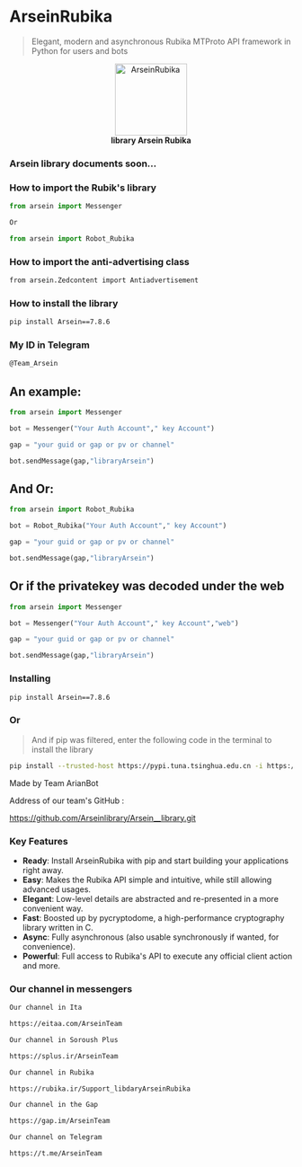 # ArseinRubika

> Elegant, modern and asynchronous Rubika MTProto API framework in Python for users and bots

<p align="center">
    <img src="https://s6.uupload.ir/files/img_20240111_123815_369_5ni9.jpg" alt="ArseinRubika" width="128">
    <br>
    <b>library Arsein Rubika</b>
    <br>
</p>

###  Arsein library documents soon...


### How to import the Rubik's library

``` python
from arsein import Messenger

Or

from arsein import Robot_Rubika
```

### How to import the anti-advertising class

``` bash
from arsein.Zedcontent import Antiadvertisement
```

### How to install the library

``` bash
pip install Arsein==7.8.6
```

### My ID in Telegram

``` bash
@Team_Arsein
```
## An example:
``` python
from arsein import Messenger

bot = Messenger("Your Auth Account"," key Account")

gap = "your guid or gap or pv or channel"

bot.sendMessage(gap,"libraryArsein")
```

## And Or:
``` python
from arsein import Robot_Rubika

bot = Robot_Rubika("Your Auth Account"," key Account")

gap = "your guid or gap or pv or channel"

bot.sendMessage(gap,"libraryArsein")
```

## Or if the privatekey was decoded under the web
``` python
from arsein import Messenger

bot = Messenger("Your Auth Account"," key Account","web")

gap = "your guid or gap or pv or channel"

bot.sendMessage(gap,"libraryArsein")
```


### Installing

``` bash
pip install Arsein==7.8.6
```

### Or

> And if pip was filtered, enter the following code in the terminal to install the library

``` bash
pip install --trusted-host https://pypi.tuna.tsinghua.edu.cn -i https://pypi.tuna.tsinghua.edu.cn/simple/Arsein==7.8.6
```


Made by Team ArianBot

Address of our team's GitHub :

https://github.com/Arseinlibrary/Arsein__library.git


### Key Features

- **Ready**: Install ArseinRubika with pip and start building your applications right away.
- **Easy**: Makes the Rubika API simple and intuitive, while still allowing advanced usages.
- **Elegant**: Low-level details are abstracted and re-presented in a more convenient way.
- **Fast**: Boosted up by pycryptodome, a high-performance cryptography library written in C.
- **Async**: Fully asynchronous (also usable synchronously if wanted, for convenience).
- **Powerful**: Full access to Rubika's API to execute any official client action and more.


### Our channel in messengers

``` bash
Our channel in Ita

https://eitaa.com/ArseinTeam

Our channel in Soroush Plus

https://splus.ir/ArseinTeam

Our channel in Rubika

https://rubika.ir/Support_libdaryArseinRubika

Our channel in the Gap

https://gap.im/ArseinTeam

Our channel on Telegram

https://t.me/ArseinTeam

